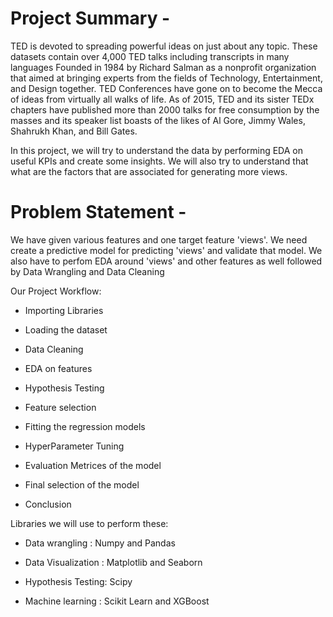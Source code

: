 # **Project Summary -**

TED is devoted to spreading powerful ideas on just about any topic. These datasets contain over 4,000 TED talks including transcripts in many languages Founded in 1984 by Richard Salman as a nonprofit organization that aimed at bringing experts from the fields of Technology, Entertainment, and Design together. TED Conferences have gone on to become the Mecca of ideas from virtually all walks of life. As of 2015, TED and its sister TEDx chapters have published more than 2000 talks for free consumption by the masses and its speaker list boasts of the likes of Al Gore, Jimmy Wales, Shahrukh Khan, and Bill Gates.

In this project, we will try to understand the data by performing EDA on useful KPIs and create some insights. We will also try to understand that what are the factors that are associated for generating more views.

# **Problem Statement -**

We have given various features and one target feature 'views'. We need create a predictive model for predicting 'views' and validate that model. We also have to perfom EDA around 'views' and other features as well followed by Data Wrangling and Data Cleaning

Our Project Workflow:

*  Importing Libraries

*  Loading the dataset

*  Data Cleaning

*  EDA on features

*  Hypothesis Testing

*  Feature selection

*  Fitting the regression models

*  HyperParameter Tuning

*  Evaluation Metrices of the model

*  Final selection of the model

*  Conclusion

Libraries we will use to perform these:

*  Data wrangling : Numpy and Pandas

*  Data Visualization : Matplotlib and Seaborn

*  Hypothesis Testing: Scipy

*  Machine learning : Scikit Learn and XGBoost
